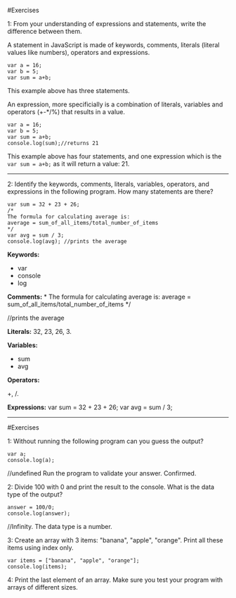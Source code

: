 #Exercises


1: From your understanding of expressions and statements, write the difference between them.

A statement in JavaScript is made of keywords, comments, literals (literal values like numbers), operators and expressions. 

```
var a = 16;
var b = 5;
var sum = a+b;
```
This example above has three statements.

An expression, more specificially is a combination of literals, variables and operators (+-*/%) that results in a value.

```
var a = 16;
var b = 5;
var sum = a+b;
console.log(sum);//returns 21
```

This example above has four statements, and one expression which is the `var sum = a+b;` as it will return a value: 21. 

---

2: Identify the keywords, comments, literals, variables, operators, and expressions in the following program. How many statements are there?

```
var sum = 32 + 23 + 26;
/*
The formula for calculating average is:
average = sum_of_all_items/total_number_of_items
*/
var avg = sum / 3;
console.log(avg); //prints the average
```

**Keywords:**
 - var
 - console
 - log
 
**Comments:**
*
The formula for calculating average is:
average = sum_of_all_items/total_number_of_items
*/

//prints the average

**Literals:**
32, 23, 26, 3.

**Variables:**

- sum
- avg

**Operators:**

+, /.

**Expressions:**
var sum = 32 + 23 + 26;
var avg = sum / 3;

---

#Exercises

1: Without running the following program can you guess the output?

```
var a;
console.log(a);
```
//undefined
Run the program to validate your answer.
Confirmed.

2: Divide 100 with 0 and print the result to the console. What is the data type of the output?

```
answer = 100/0;
console.log(answer);
```
//Infinity.
The data type is a number. 


3: Create an array with 3 items: "banana", "apple", "orange". Print all these items using index only.

```
var items = ["banana", "apple", "orange"];
console.log(items);
```

4: Print the last element of an array. Make sure you test your program with arrays of different sizes.

```

```









































